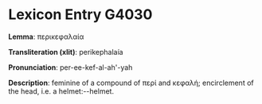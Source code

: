 # Lexicon Entry G4030

**Lemma**: περικεφαλαία

**Transliteration (xlit)**: perikephalaía

**Pronunciation**: per-ee-kef-al-ah'-yah

**Description**:
feminine of a compound of περί and κεφαλή; encirclement of the head, i.e. a helmet:--helmet.
